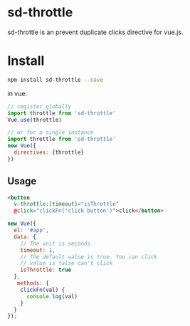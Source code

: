 # sd-throttle

sd-throttle is an prevent duplicate clicks directive for vue.js.
# Install

```Bash
npm install sd-throttle --save
```
in vue:

```JavaScript
// register globally
import throttle from 'sd-throttle'
Vue.use(throttle)

// or for a single instance
import throttle from 'sd-throttle'
new Vue({
  directives: {throttle}
})

```
## Usage
```HTML
<button
  v-throttle:[timeout]="isThrottle"
  @click="clickFn('click button')">click</button>
```

```JavaScript
new Vue({
  el: '#app',
  data: {
    // The unit is seconds
    timeout: 1,
    // The default value is true. You can click
    // value is false can't click
    isThrottle: true
  },
   methods: {
    clickFn(val) {
      console.log(val)
    }
  }
});
```